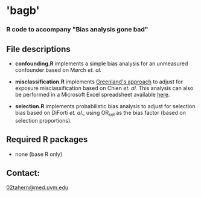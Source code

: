 # 'bagb'
### R code to accompany "Bias analysis gone bad"

## File descriptions

- **confounding.R** implements a simple bias analysis for an unmeasured confounder based on Mørch _et. al._

- **misclassification.R** implements [Greenland's approach](https://pubmed.ncbi.nlm.nih.gov/3043623/?from_single_result=3043623) to adjust for exposure misclassification based on Chien _et. al._ This analysis can also be performed in a Microsoft Excel spreadsheet available [here](https://sites.google.com/site/biasanalysis/exposure-misclassification-variance-correction).

- **selection.R** implements probabilistic bias analysis to adjust for selection bias based on DiForti _et. al._, using OR<sub>sel</sub> as the bias factor (based on selection proportions).

## Required R packages
- none (base R only)

## Contact:
<02tahern@med.uvm.edu>